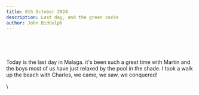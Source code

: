```yaml
---
title: 6th October 2024
description: Last day, and the green cocks
author: John Biddulph
---
```


<!-- ::callout
---
icon: https://api.iconify.design/mdi:brain.svg
---
_This_ can be rich text with [MarkDown]{.font-bold.bg-yellow-300.px-2.text-yellow-900}! 
:: -->

# 
\
&nbsp;
\
Today is the last day in Malaga. it's been such a great time with Martin and the boys most of us have just relaxed by the pool in the shade. I took a walk up the beach with Charles, we came, we saw, we conquered!

\

